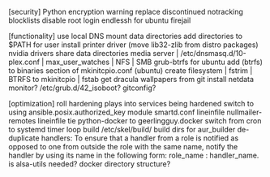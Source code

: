 [security]
Python encryption warning
replace discontinued notracking blocklists
disable root login
endlessh for ubuntu
firejail


[functionality]
use local DNS
mount data directories
add directories to $PATH for user
install printer driver (move lib32-zlib from distro packages)
nvidia drivers
share data directories
media server | /etc/dnsmasq.d/10-plex.conf | max_user_watches | NFS | SMB
grub-btrfs for ubuntu
add (btrfs) to binaries section of mkinitcpio.conf (ubuntu)
create filesystem | fstrim | BTRFS to mkinitcpio | fstab
get dracula wallpapers from git
install netdata monitor?
/etc/grub.d/42_isoboot?
gitconfig?


[optimization]
roll hardening plays into services being hardened
switch to using ansible.posix.authorized_key module
smartd.conf lineinfile
nullmailer-remotes lineinfile
tie python-docker to geerlingguy.docker
switch from cron to systemd timer
loop build /etc/skel/build/
build dirs for aur_builder
de-duplicate handlers: To ensure that a handler from a role is notified as opposed to one from outside the role with the same name, notify the handler by using its name in the following form: role_name : handler_name.
is alsa-utils needed?
docker directory structure?
